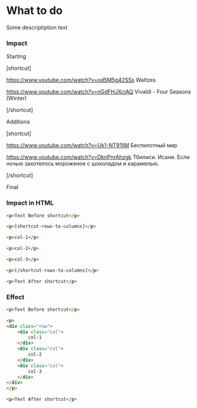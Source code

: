 <style>
	@import url("/utils/css/bootstrap-grid.css");
	@import url("/utils/css/iframe-youtube.css");
</style>



# What to do

Some descriptiption text


### Impact

Starting

[shortcut]

https://www.youtube.com/watch?v=od5M5g42SSs Waltzes

https://www.youtube.com/watch?v=nGdFHJXciAQ Vivaldi - Four Seasons (Winter)

[/shortcut]

Additions

[shortcut]

https://www.youtube.com/watch?v=Uk1-NT91llM Беспилотный мир

https://www.youtube.com/watch?v=DknPnrAhzgk Тбилиси. Исани. Если ночью захотелось мороженое с шоколадом и карамелью.

[/shortcut]

Final

### Impact in HTML

```html
<p>Text Before shortcut</p>

<p>[shortcut-rows-to-columns]</p>

<p>col-1</p>

<p>col-2</p>

<p>col-3</p>

<p>[/shortcut-rows-to-columns]</p>

<p>Text After shortcut</p>
```


### Effect


```html
<p>Text Before shortcut</p>

<p>
<div class="row">
	<div class="col">
		col-1
	</div>
	<div class="col">
		col-2
	</div>
	<div class="col">
		col-3
	</div>
</div>
</p>

<p>Text After shortcut</p>
```



<script src="shortcutsjs.js"></script>

